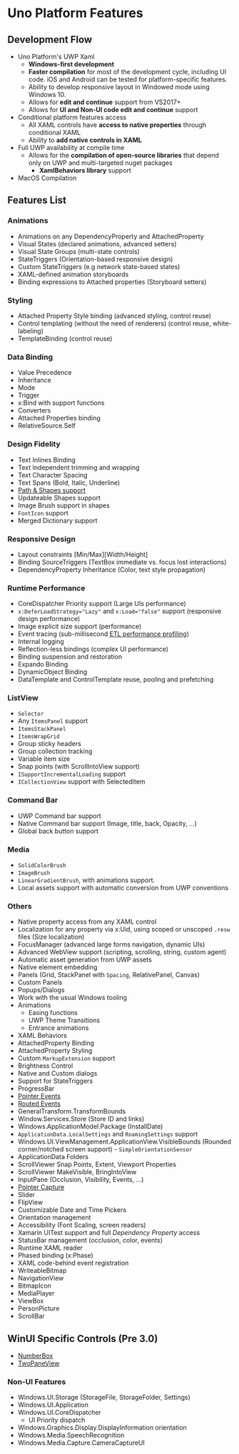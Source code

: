 # Uno Platform Features

## Development Flow

- Uno Platform's UWP Xaml
    - **Windows-first development**
    - **Faster compilation** for most of the development cycle, including UI code. iOS and Android can be tested for platform-specific features.
    - Ability to develop responsive layout in Windowed mode using Windows 10.
    - Allows for **edit and continue** support from VS2017+
    - Allows for **UI and Non-UI code edit and continue** support
- Conditional platform features access
    - All XAML controls have **access to native properties** through conditional XAML
    - Ability to **add native controls in XAML**
- Full UWP availability at compile time
  - Allows for the **compilation of open-source libraries** that depend only on UWP and multi-targeted nuget packages
    - **XamlBehaviors library** support
- MacOS Compilation

## Features List

### Animations

- Animations on any DependencyProperty and AttachedProperty
- Visual States (declared animations, advanced setters)
- Visual State Groups (multi-state controls)
- StateTriggers (Orientation-based responsive design)
- Custom StateTriggers (e.g network state-based states)
- XAML-defined animation storyboards
- Binding expressions to Attached properties (Storyboard setters)

### Styling

- Attached Property Style binding (advanced styling, control reuse)
- Control templating (without the need of renderers) (control reuse, white-labeling)
- TemplateBinding  (control reuse)

### Data Binding

- Value Precedence
- Inheritance
- Mode
- Trigger
- x:Bind with support functions
- Converters
- Attached Properties binding
- RelativeSource.Self

### Design Fidelity
- Text Inlines Binding
- Text Independent trimming and wrapping
- Text Character Spacing
- Text Spans (Bold, Italic, Underline)
- [Path & Shapes support](features/shapes-and-brushes.md)
- Updateable Shapes support
- Image Brush support in shapes
- `FontIcon` support
- Merged Dictionary support

### Responsive Design

- Layout constraints [Min/Max][Width/Height]
- Binding SourceTriggers (TextBox immediate vs. focus lost interactions)
- DependencyProperty Inheritance (Color, text style propagation)

### Runtime Performance

- CoreDispatcher Priority support (Large UIs performance)
- `x:DeferLoadStrategy="Lazy"` and `x:Load="false"` support (responsive design performance)
- Image explicit size support (performance)
- Event tracing (sub-millisecond [ETL performance profiling](Assets/diagnostics.PNG))
- Internal logging
- Reflection-less bindings (complex UI performance)
- Binding suspension and restoration
- Expando Binding
- DynamicObject Binding
- DataTemplate and ControlTemplate reuse, pooling and prefetching

### ListView

- `Selector`
- Any `ItemsPanel` support
- `ItemsStackPanel`
- `ItemsWrapGrid`
- Group sticky headers
- Group collection tracking
- Variable item size
- Snap points (with ScrollIntoView support)
- `ISupportIncrementalLoading` support
- `ICollectionView` support with SelectedItem

### Command Bar

- UWP Command bar support
- Native Command bar support (Image, title, back, Opacity, ...)
- Global back button support

### Media

- `SolidColorBrush`
- `ImageBrush`
- `LinearGradientBrush`, with animations support.
- Local assets support with automatic conversion from UWP conventions

### Others

- Native property access from any XAML control
- Localization for any property via x:Uid, using scoped or unscoped `.resw` files (Size localization)
- FocusManager (advanced large forms navigation, dynamic UIs)
- Advanced WebView support (scripting, scrolling, string, custom agent)
- Automatic asset generation from UWP assets
- Native element embedding
- Panels (Grid, StackPanel with `Spacing`, RelativePanel, Canvas)
- Custom Panels
- Popups/Dialogs
- Work with the usual Windows tooling
- Animations
  - Easing functions
  - UWP Theme Transitions
  - Entrance animations
- XAML Behaviors
- AttachedProperty Binding
- AttachedProperty Styling
- Custom `MarkupExtension` support
- Brightness Control
- Native and Custom dialogs
- Support for StateTriggers
- ProgressBar
- [Pointer Events](features/routed-events.md)
- [Routed Events](features/routed-events.md)
- GeneralTransform.TransformBounds
- Window.Services.Store (Store ID and links)
- Windows.ApplicationModel.Package (InstallDate)
- `ApplicationData.LocalSettings` and `RoamingSettings` support
- Windows.UI.ViewManagement.ApplicationView.VisibleBounds (Rounded corner/notched screen support)  - `SimpleOrientationSensor`
- ApplicationData Folders
- ScrollViewer Snap Points, Extent, Viewport Properties
- ScrollViewer MakeVisible, BringIntoView
- InputPane (Occlusion, Visibility, Events, ...)
- [Pointer Capture](features/routed-events.md)
- Slider
- FlipView
- Customizable Date and Time Pickers
- Orientation management
- Accessibility (Font Scaling, screen readers)
- Xamarin UITest support and full _Dependency Property_ access
- StatusBar management (occlusion, color, events)
- Runtime XAML reader
- Phased binding (x:Phase)
- XAML code-behind event registration
- WriteableBitmap
- NavigationView
- BitmapIcon
- MediaPlayer
- ViewBox
- PersonPicture
- ScrollBar

## WinUI Specific Controls (Pre 3.0)
- [NumberBox](https://docs.microsoft.com/en-us/uwp/api/microsoft.ui.xaml.controls.numberbox?view=winui-2.3)
- [TwoPaneView](https://docs.microsoft.com/en-us/uwp/api/microsoft.ui.xaml.controls.twopaneview?view=winui-2.3)

### Non-UI Features

- Windows.UI.Storage (StorageFile, StorageFolder, Settings)
- Windows.UI.Application
- Windows.UI.CoreDispatcher
  - UI Priority dispatch
- Windows.Graphics.Display.DisplayInformation orientation
- Windows.Media.SpeechRecognition
- Windows.Media.Capture.CameraCaptureUI
